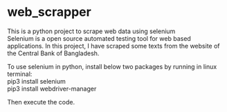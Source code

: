 # web_scrapper
This is a python project to scrape web data using selenium<br>
Selenium is a open source automated testing tool for web based applications. In this project, I have scraped some texts from the website of the Central Bank of Bangladesh.<br>

To use selenium in python, install below two packages by running in linux terminal:<br>
pip3 install selenium<br>
pip3 install webdriver-manager<br>

Then execute the code.

